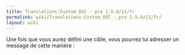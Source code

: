 ```yaml
---
title: Translations:Custom OSC - pre 1.5.0/11/fr
permalink: wiki/Translations:Custom_OSC_-_pre_1.5.0/11/fr/
layout: wiki
---
```


Une fois que vous aurez défini une cible, vous pourrez lui adresser un
message de cette manière :

